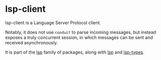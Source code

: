 # lsp-client

lsp-client is a Language Server Protocol client.

Notably, it does not use `conduit` to parse incoming messages, but
instead exposes a truly concurrent session, in which messages can be
sent and received asynchronously.

It is part of the [lsp](https://github.com/haskell/lsp) family of
packages, along with [lsp](https://hackage.haskell.org/package/lsp)
and [lsp-types](https://hackage.haskell.org/package/lsp-types).
